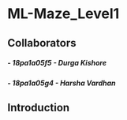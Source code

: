 # ML-Maze_Level1

## Collaborators
##### - 18pa1a05f5 - Durga Kishore
##### - 18pa1a05g4 - Harsha Vardhan

## Introduction


